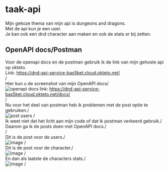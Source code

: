 # taak-api

Mijn gekoze thema van mijn api is dungeons and dragons.<br />
Met de api kun je een user.<br />
Je kan ook een dnd character aan maken en ook de stats er bij zetten.<br />

## OpenAPI docs/Postman 
Voor de openapi docs en de postman gebruik ik de link van mijn gehoste api op okteto.<br />
Link: https://dnd-api-service-bas5ket.cloud.okteto.net/<br />
/<br />
Hier kun u de screenshot van mijn OpenAPI docs/<br />
![openapi docs](https://github.com/Bas5ket/taak-api/assets/75303668/9f38cdae-76f5-4646-9912-41aedbd45b4e)
link: https://dnd-api-service-bas5ket.cloud.okteto.net/docs/<br />
/<br />
Nu voor het deel van postman heb ik problemen met de post optie te gebruiken./<br />
![post users](https://github.com/Bas5ket/taak-api/assets/75303668/9f858d5c-e8d9-4c72-b730-6b3f7c36443f)
/<br />
Ik weet niet dat het licht aan mijn code of dat ik postman verkeerd gebruik./<br />
Daarom ga ik de posts doen met OpenAPI docs./<br />
/<br />
Dit is de post voor de users./<br />
![image](https://github.com/Bas5ket/taak-api/assets/75303668/b1ec2d7e-89d8-4b12-b85c-6ede76945117)
/<br />
Dit is de post voor de character./<br />
![image](https://github.com/Bas5ket/taak-api/assets/75303668/3ab72d0c-1946-4453-8878-325d1c0f4274)
/<br />
En dan als laatste de characters stats./<br />
![image](https://github.com/Bas5ket/taak-api/assets/75303668/2e0f411f-0673-424a-89b4-dd2b6629b976)
/<br />


